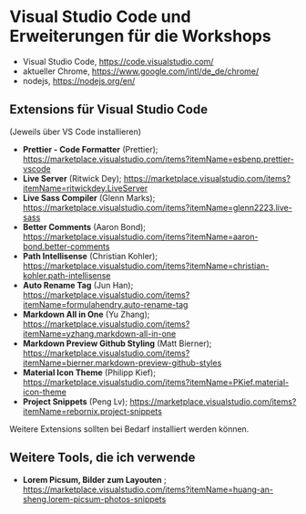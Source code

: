 # Visual Studio Code und Erweiterungen für die Workshops

-   Visual Studio Code, https://code.visualstudio.com/
-   aktueller Chrome, https://www.google.com/intl/de_de/chrome/
-   nodejs, https://nodejs.org/en/

## Extensions für Visual Studio Code

(Jeweils über VS Code installieren)

-   **Prettier - Code Formatter** (Prettier); https://marketplace.visualstudio.com/items?itemName=esbenp.prettier-vscode
-   **Live Server** (Ritwick Dey); https://marketplace.visualstudio.com/items?itemName=ritwickdey.LiveServer
-   **Live Sass Compiler** (Glenn Marks); https://marketplace.visualstudio.com/items?itemName=glenn2223.live-sass
-   **Better Comments** (Aaron Bond); https://marketplace.visualstudio.com/items?itemName=aaron-bond.better-comments
-   **Path Intellisense** (Christian Kohler); https://marketplace.visualstudio.com/items?itemName=christian-kohler.path-intellisense
-   **Auto Rename Tag** (Jun Han); https://marketplace.visualstudio.com/items?itemName=formulahendry.auto-rename-tag
-   **Markdown All in One** (Yu Zhang); https://marketplace.visualstudio.com/items?itemName=yzhang.markdown-all-in-one
-   **Markdown Preview Github Styling** (Matt Bierner); https://marketplace.visualstudio.com/items?itemName=bierner.markdown-preview-github-styles
-   **Material Icon Theme** (Philipp Kief); https://marketplace.visualstudio.com/items?itemName=PKief.material-icon-theme
-   **Project Snippets** (Peng Lv); https://marketplace.visualstudio.com/items?itemName=rebornix.project-snippets

Weitere Extensions sollten bei Bedarf installiert werden können.

## Weitere Tools, die ich verwende

-   **Lorem Picsum, Bilder zum Layouten** ; https://marketplace.visualstudio.com/items?itemName=huang-an-sheng.lorem-picsum-photos-snippets
